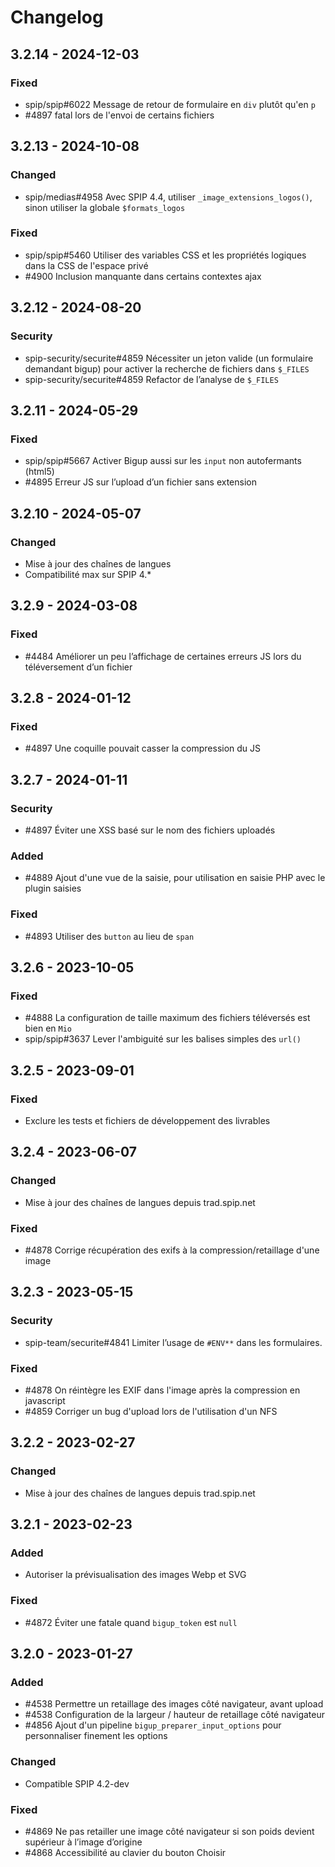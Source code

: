 # Changelog

## 3.2.14 - 2024-12-03

### Fixed

- spip/spip#6022 Message de retour de formulaire en `div` plutôt qu'en `p`
- #4897 fatal lors de l'envoi de certains fichiers

## 3.2.13 - 2024-10-08

### Changed

- spip/medias#4958 Avec SPIP 4.4, utiliser `_image_extensions_logos()`, sinon utiliser la globale `$formats_logos`

### Fixed

- spip/spip#5460 Utiliser des variables CSS et les propriétés logiques dans la CSS de l'espace privé
- #4900 Inclusion manquante dans certains contextes ajax

## 3.2.12 - 2024-08-20

### Security

- spip-security/securite#4859 Nécessiter un jeton valide (un formulaire demandant bigup) pour activer la recherche de fichiers dans `$_FILES`
- spip-security/securite#4859 Refactor de l’analyse de `$_FILES`

## 3.2.11 - 2024-05-29

### Fixed

- spip/spip#5667 Activer Bigup aussi sur les `input` non autofermants (html5)
- #4895 Erreur JS sur l’upload d’un fichier sans extension

## 3.2.10 - 2024-05-07

### Changed

- Mise à jour des chaînes de langues
- Compatibilité max sur SPIP 4.*

## 3.2.9 - 2024-03-08

### Fixed

- #4484 Améliorer un peu l’affichage de certaines erreurs JS lors du téléversement d’un fichier

## 3.2.8 - 2024-01-12

### Fixed

- #4897 Une coquille pouvait casser la compression du JS

## 3.2.7 - 2024-01-11

### Security

- #4897 Éviter une XSS basé sur le nom des fichiers uploadés

### Added

- #4889 Ajout d'une vue de la saisie, pour utilisation en saisie PHP avec le plugin saisies

### Fixed

- #4893 Utiliser des `button` au lieu de `span`

## 3.2.6 - 2023-10-05

### Fixed

- #4888 La configuration de taille maximum des fichiers téléversés est bien en `Mio`
- spip/spip#3637 Lever l'ambiguité sur les balises simples des `url()`

## 3.2.5 - 2023-09-01

### Fixed

- Exclure les tests et fichiers de développement des livrables

## 3.2.4 - 2023-06-07

### Changed

- Mise à jour des chaînes de langues depuis trad.spip.net

### Fixed

- #4878 Corrige récupération des exifs à la compression/retaillage d'une image

## 3.2.3 - 2023-05-15

### Security

- spip-team/securite#4841 Limiter l’usage de `#ENV**` dans les formulaires.

### Fixed

- #4878 On réintègre les EXIF dans l'image après la compression en javascript
- #4859 Corriger un bug d'upload lors de l'utilisation d'un NFS

## 3.2.2 - 2023-02-27

### Changed

- Mise à jour des chaînes de langues depuis trad.spip.net


## 3.2.1 - 2023-02-23

### Added

- Autoriser la prévisualisation des images Webp et SVG

### Fixed

- #4872 Éviter une fatale quand `bigup_token` est `null`


## 3.2.0 - 2023-01-27

### Added

- #4538 Permettre un retaillage des images côté navigateur, avant upload
- #4538 Configuration de la largeur / hauteur de retaillage côté navigateur
- #4856 Ajout d'un pipeline `bigup_preparer_input_options` pour personnaliser finement les options

### Changed

- Compatible SPIP 4.2-dev

### Fixed

- #4869 Ne pas retailler une image côté navigateur si son poids devient supérieur à l’image d’origine
- #4868 Accessibilité au clavier du bouton Choisir
